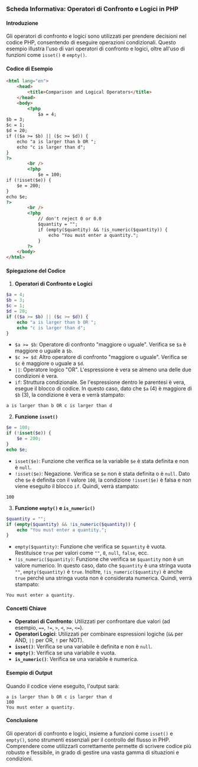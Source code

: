 ### Scheda Informativa: Operatori di Confronto e Logici in PHP
#### Introduzione
Gli operatori di confronto e logici sono utilizzati per prendere decisioni nel codice PHP, consentendo di eseguire operazioni condizionali. Questo esempio illustra l'uso di vari operatori di confronto e logici, oltre all'uso di funzioni come `isset()` e `empty()`.
#### Codice di Esempio
```html
<html lang="en">
	<head>
		<title>Comparison and Logical Operators</title>
	</head>
	<body>
		<?php
			$a = 4;
$b = 3;
$c = 1;
$d = 20;
if (($a >= $b) || ($c >= $d)) {
	echo "a is larger than b OR ";
	echo "c is larger than d";
}
?>
		<br />
		<?php
			$e = 100;
if (!isset($e)) {
	$e = 200;
}
echo $e;
?>
		<br />
		<?php
			// don't reject 0 or 0.0
			$quantity = "";
			if (empty($quantity) && !is_numeric($quantity)) {
				echo "You must enter a quantity.";
			}
		?>
	</body>
</html>
```
#### Spiegazione del Codice
1. **Operatori di Confronto e Logici**
```php
$a = 4;
$b = 3;
$c = 1;
$d = 20;
if (($a >= $b) || ($c >= $d)) {
	echo "a is larger than b OR ";
	echo "c is larger than d";
}
```
- `$a >= $b`: Operatore di confronto "maggiore o uguale". Verifica se `$a` è maggiore o uguale a `$b`.
- `$c >= $d`: Altro operatore di confronto "maggiore o uguale". Verifica se `$c` è maggiore o uguale a `$d`.
- `||`: Operatore logico "OR". L'espressione è vera se almeno una delle due condizioni è vera.
- `if`: Struttura condizionale. Se l'espressione dentro le parentesi è vera, esegue il blocco di codice.
In questo caso, dato che `$a` (4) è maggiore di `$b` (3), la condizione è vera e verrà stampato:
```
a is larger than b OR c is larger than d
```
2. **Funzione `isset()`**
```php
$e = 100;
if (!isset($e)) {
	$e = 200;
}
echo $e;
```
- `isset($e)`: Funzione che verifica se la variabile `$e` è stata definita e non è `null`.
- `!isset($e)`: Negazione. Verifica se `$e` non è stata definita o è `null`.
Dato che `$e` è definita con il valore `100`, la condizione `!isset($e)` è falsa e non viene eseguito il blocco `if`. Quindi, verrà stampato:
```
100
```
3. **Funzione `empty()` e `is_numeric()`**
```php
$quantity = "";
if (empty($quantity) && !is_numeric($quantity)) {
	echo "You must enter a quantity.";
}
```
- `empty($quantity)`: Funzione che verifica se `$quantity` è vuota. Restituisce `true` per valori come `""`, `0`, `null`, `false`, ecc.
- `!is_numeric($quantity)`: Funzione che verifica se `$quantity` non è un valore numerico.
In questo caso, dato che `$quantity` è una stringa vuota `""`, `empty($quantity)` è `true`. Inoltre, `!is_numeric($quantity)` è anche `true` perché una stringa vuota non è considerata numerica. Quindi, verrà stampato:
```
You must enter a quantity.
```
#### Concetti Chiave
- **Operatori di Confronto**: Utilizzati per confrontare due valori (ad esempio, `==`, `!=`, `>`, `<`, `>=`, `<=`).
- **Operatori Logici**: Utilizzati per combinare espressioni logiche (`&&` per AND, `||` per OR, `!` per NOT).
- **`isset()`**: Verifica se una variabile è definita e non è `null`.
- **`empty()`**: Verifica se una variabile è vuota.
- **`is_numeric()`**: Verifica se una variabile è numerica.
#### Esempio di Output
Quando il codice viene eseguito, l'output sarà:
```
a is larger than b OR c is larger than d
100
You must enter a quantity.
```
#### Conclusione
Gli operatori di confronto e logici, insieme a funzioni come `isset()` e `empty()`, sono strumenti essenziali per il controllo del flusso in PHP. Comprendere come utilizzarli correttamente permette di scrivere codice più robusto e flessibile, in grado di gestire una vasta gamma di situazioni e condizioni.